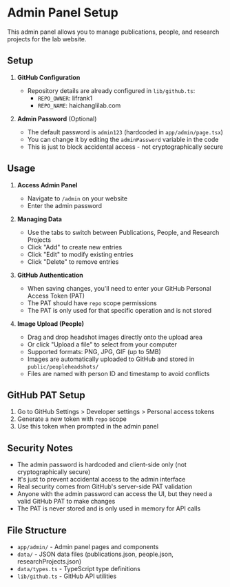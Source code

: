 # Admin Panel Setup

This admin panel allows you to manage publications, people, and research projects for the lab website.

## Setup

1. **GitHub Configuration**
   - Repository details are already configured in `lib/github.ts`:
     - `REPO_OWNER`: lifrank1
     - `REPO_NAME`: haichanglilab.com

2. **Admin Password** (Optional)
   - The default password is `admin123` (hardcoded in `app/admin/page.tsx`)
   - You can change it by editing the `adminPassword` variable in the code
   - This is just to block accidental access - not cryptographically secure

## Usage

1. **Access Admin Panel**
   - Navigate to `/admin` on your website
   - Enter the admin password

2. **Managing Data**
   - Use the tabs to switch between Publications, People, and Research Projects
   - Click "Add" to create new entries
   - Click "Edit" to modify existing entries
   - Click "Delete" to remove entries

3. **GitHub Authentication**
   - When saving changes, you'll need to enter your GitHub Personal Access Token (PAT)
   - The PAT should have `repo` scope permissions
   - The PAT is only used for that specific operation and is not stored

4. **Image Upload (People)**
   - Drag and drop headshot images directly onto the upload area
   - Or click "Upload a file" to select from your computer
   - Supported formats: PNG, JPG, GIF (up to 5MB)
   - Images are automatically uploaded to GitHub and stored in `public/peopleheadshots/`
   - Files are named with person ID and timestamp to avoid conflicts

## GitHub PAT Setup

1. Go to GitHub Settings > Developer settings > Personal access tokens
2. Generate a new token with `repo` scope
3. Use this token when prompted in the admin panel

## Security Notes

- The admin password is hardcoded and client-side only (not cryptographically secure)
- It's just to prevent accidental access to the admin interface
- Real security comes from GitHub's server-side PAT validation
- Anyone with the admin password can access the UI, but they need a valid GitHub PAT to make changes
- The PAT is never stored and is only used in memory for API calls

## File Structure

- `app/admin/` - Admin panel pages and components
- `data/` - JSON data files (publications.json, people.json, researchProjects.json)
- `data/types.ts` - TypeScript type definitions
- `lib/github.ts` - GitHub API utilities
